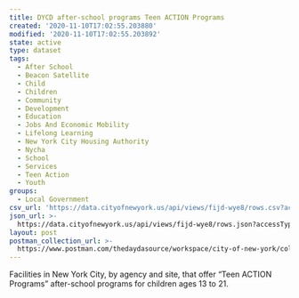 ```yaml
---
title: DYCD after-school programs Teen ACTION Programs
created: '2020-11-10T17:02:55.203880'
modified: '2020-11-10T17:02:55.203892'
state: active
type: dataset
tags:
  - After School
  - Beacon Satellite
  - Child
  - Children
  - Community
  - Development
  - Education
  - Jobs And Economic Mobility
  - Lifelong Learning
  - New York City Housing Authority
  - Nycha
  - School
  - Services
  - Teen Action
  - Youth
groups:
  - Local Government
csv_url: 'https://data.cityofnewyork.us/api/views/fijd-wye8/rows.csv?accessType=DOWNLOAD'
json_url: >-
  https://data.cityofnewyork.us/api/views/fijd-wye8/rows.json?accessType=DOWNLOAD
layout: post
postman_collection_url: >-
  https://www.postman.com/thedaydasource/workspace/city-of-new-york/collection/15909983-2bdd733c-7027-40b0-9a8a-8ac52c78741d
---
```

Facilities in New York City, by agency and site, that offer “Teen ACTION Programs” after-school  programs for children ages 13 to 21.
